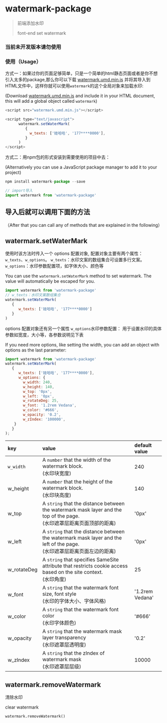 # watermark-package

> 前端添加水印
>
> font-end set watermark
### 当前未开发版本请勿使用
### 使用（Usage）

方式一：如果过你的页面足够简单，只是一个简单的html静态页面或者是你不想引入太多的package,那么你可以下载 [watermark.umd.min.js](https://github.com/zifeifish/watermark-package/blob/master/dist/watermark.umd.js) 并将其导入到 HTML文件中，这样你就可以使用`watermark`的这个全局对象来加载水印:

(Download [watermark.umd.min.js](https://github.com/zifeifish/watermark-package/blob/master/dist/watermark.umd.js) and include it in your HTML document, this will add a global object called `watermark`)

```javascript
<script src="watermark.umd.min.js"></script>

<script type="text/javascript">
      watermark.setWaterMark(
         {
           w_texts: ['娃哈哈', '177****0000'],
         }
      )
</script>
```

方式二：用npm包的形式安装到需要使用的项目中去：

(Alternatively you can use a JavaScript package manager to add it to your project)

```javascript
npm install watermark-package --save

// import导入
import watermark from 'watermark-package'
```

## 导入后就可以调用下面的方法
（After that you can call any of methods that are explained in the following）

## watermark.setWaterMark

使用时该方法时传入一个 options 配置对象, 配置对象主要有两个属性：`w_texts`、`w_options`。
`w_texts`：水印文案的数组集合可设置多行文案。
`w_options`：水印参数配置项，如字体大小、颜色等

You can use the `watermark.setWaterMark` method to set watermark. The value will automatically be escaped for you.

```javascript
import watermark from 'watermark-package'
// w_texts：水印文案数组集合
watermark.setWaterMark(
   {
      w_texts: ['娃哈哈', '177****0000']
   }
)
```

options 配置对象还有另一个属性 `w_options`水印参数配置： 用于设置水印的具体参数如宽度，大小等，各参数说明见下表

If you need more options, like setting the width, you can add an object with options as the last parameter:

```javascript
import watermark from 'watermark-package'
watermark.setWaterMark(
   {
      w_texts: ['娃哈哈', '177****0000'],
      w_options: {
        w_width: 240,
        w_height: 140,
        w_top: '0px',
        w_left: '0px',
        w_rotateDeg: 25,
        w_font: '1.2rem Vedana',
        w_color: '#666',
        w_opacity: '0.2',
        w_zIndex: '100000',
    }
   }
);

```

| key | value | default value |
|:--|:--|:--|
| `w_width` | A `number`  that the width of the watermark block.<br />(水印块宽度) | 240 |
| w_height | A `number`  that the height of the watermark block.<br />(水印块高度) | 140 |
| w_top | A `string` that the distance between the watermark mask layer and the top of the page.<br />(水印遮罩层距离页面顶部的距离) | '0px' |
| w_left | A `string` that the distance between the watermark mask layer and the left of the page.<br />(水印遮罩层距离页面左边的距离) | '0px' |
| w_rotateDeg | A `string` that specifies SameSite attribute that restricts cookie access based on the site context.<br />(水印角度) | 25 |
| w_font | A `string` that the watermark font size, font style<br />(水印的字体大小、字体风格) | '1.2rem Vedana' |
| w_color | A `string` that the watermark font color<br />(水印字体颜色) | '#666' |
| w_opacity | A `string` that the watermark mask layer transparency<br />(水印遮罩层透明度) | '0.2' |
| w_zIndex | A `string` that the zIndex of watermark mask<br />(水印遮罩层层级) | 10000 |

## watermark.removeWatermark

清除水印

clear watermark

```
watermark.removeWatermark()
```

